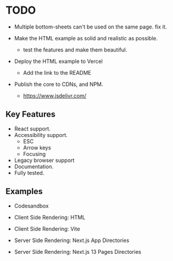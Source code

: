 # TODO

- Multiple bottom-sheets can't be used on the same page. fix it.

- Make the HTML example as solid and realistic as possible.
  - test the features and make them beautiful.
- Deploy the HTML example to Vercel

  - Add the link to the README

- Publish the core to CDNs, and NPM.
  - https://www.jsdelivr.com/

## Key Features

- React support.
- Accessibility support.
  - ESC
  - Arrow keys
  - Focusing
- Legacy browser support
- Documentation.
- Fully tested.

## Examples

- Codesandbox

- Client Side Rendering: HTML
- Client Side Rendering: Vite
- Server Side Rendering: Next.js App Directories
- Server Side Rendering: Next.js 13 Pages Directories
